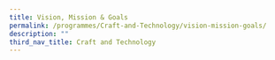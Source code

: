 ```yaml
---
title: Vision, Mission & Goals
permalink: /programmes/Craft-and-Technology/vision-mission-goals/
description: ""
third_nav_title: Craft and Technology
---
```

